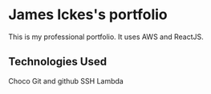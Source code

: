 # James Ickes's portfolio
This is my professional portfolio. It uses AWS and ReactJS.

## Technologies Used
Choco
Git and github
SSH
Lambda
